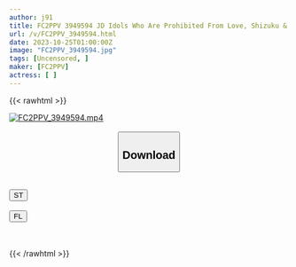 ```yaml
---
author: j91
title: FC2PPV 3949594 JD Idols Who Are Prohibited From Love, Shizuku & Remi, A Sex Party Where Sexual Desire Is Released From The Dark Side Of The Entertainment World. Male And Female Idols Post Videos Of Creampies Covered In Lewd Oil. [cen]
url: /v/FC2PPV_3949594.html
date: 2023-10-25T01:00:00Z
image: "FC2PPV_3949594.jpg"
tags: [Uncensored, ]
maker: [FC2PPV]
actress: [ ]
---
```



{{< rawhtml >}}

<div class="video" data-videoid="JpO9Mz8wXjfV2K">
    <a href="javascript:;">
        <img src="https://my.j91.asia/v/FC2PPV_3949594.jpg" width="WIDTH" height="HEIGHT" alt="FC2PPV_3949594.mp4" loading="lazy">
    </a>
</div>

<script type="text/javascript" src="https://j91.asia/asset/on-demand-st.js"></script>

<br>
  <link rel="stylesheet" href="https://j91.asia/asset/bs5.css">
  
  <center>
  <button class="btn btn-primary" type="button" data-bs-toggle="collapse" data-bs-target=".multi-collapse" aria-expanded="false" aria-controls="multiCollapseExample1 multiCollapseExample2"><h2>Download</h2></button></center>
</p>
<div class="row">
  <div class="col">
    <div class="collapse multi-collapse" id="multiCollapseExample1">
      <div class="card card-body">
	      	      <br>
<div class="buttons">  
<a href="https://streamtape.to/v/JpO9Mz8wXjfV2K"><button class="btn-hover color-3"><i class="fa fa-download"></i> ST</button></a></div>
    </div>
  </div>
</div>
  <div class="col">
    <div class="collapse multi-collapse" id="multiCollapseExample2">
      <div class="card card-body">
	      <br>
<div class="buttons">
    <a href="https://filelions.online/f/75irio3qydpz"><button class="btn-hover color-9"><i class="fa fa-download"></i> FL</button></a></div>
<br><br>
      </div>
    </div>
  </div>
</div>

{{< /rawhtml >}}
